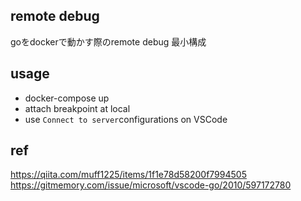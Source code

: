 ## remote debug
goをdockerで動かす際のremote debug 最小構成

## usage
* docker-compose up
* attach breakpoint at local
* use `Connect to server`configurations on VSCode

## ref
https://qiita.com/muff1225/items/1f1e78d58200f7994505
https://gitmemory.com/issue/microsoft/vscode-go/2010/597172780

